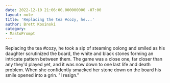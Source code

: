 ```yaml
---
date: 2022-12-10 21:06:00.000000000 -07:00
layout: note
title: 'Replacing the tea #cozy, he...'
author: Brett Kosinski
category:
- MastoPrompt
---
```

Replacing the tea #cozy, he took a sip of steaming oolong and smiled as his daughter scrutinized the board, the white and black stones forming an intricate pattern between them. The game was a close one, far closer than any they'd played yet, and it was now down to one last life and death problem. When she confidently smacked her stone down on the board his smile opened into a grin. "I resign."